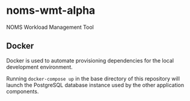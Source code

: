 # noms-wmt-alpha
NOMS Workload Management Tool

## Docker

Docker is used to automate provisioning dependencies for the local development environment.

Running `docker-compose up` in the base directory of this repository will launch the PostgreSQL database instance used by the other application components.
